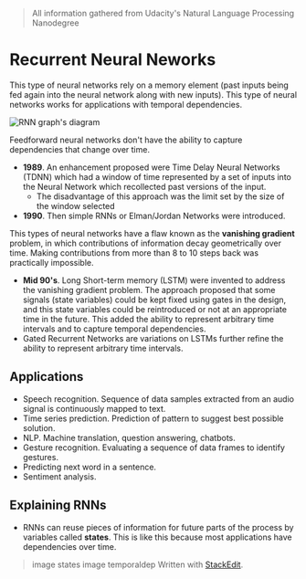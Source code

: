 > All information gathered from Udacity's Natural Language Processing Nanodegree

# Recurrent Neural Neworks

This type of neural networks rely on a memory element (past inputs being fed again into the neural network along with new inputs). This type of neural networks works for applications with temporal dependencies. 

![RNN graph's diagram](https://raw.githubusercontent.com/euphonie/study-notes/master/Computer%20Science/Theory/Natural%20Language%20Processing/rnn.png)

Feedforward neural networks don't have the ability to capture dependencies that change over time.

- **1989**. An enhancement proposed were Time Delay Neural Networks (TDNN) which had a window of time represented by a set of inputs into the Neural Network which recollected past versions of the input. 
	- The disadvantage of this approach was the limit set by the size of the window selected
- **1990**. Then simple RNNs or Elman/Jordan Networks were introduced.

This types of neural networks have a flaw known as the **vanishing gradient** problem, in which contributions of information decay geometrically over time. Making contributions from more than  8 to 10 steps back was practically impossible.

- **Mid 90's**. Long Short-term memory (LSTM) were invented to address the vanishing gradient problem. The approach proposed that some signals (state variables) could be kept fixed using gates in the design, and this state variables could be reintroduced or not at an appropriate time in the future. This added the ability to represent arbitrary time intervals and to capture temporal dependencies.
- Gated Recurrent Networks are variations on LSTMs further refine the ability to represent arbitrary time intervals.

## Applications

- Speech recognition. Sequence of data samples extracted from an audio signal is continuously mapped to text. 
- Time series prediction. Prediction of pattern to suggest best possible solution.
- NLP. Machine translation, question answering, chatbots.
- Gesture recognition. Evaluating a sequence of data frames to identify gestures.
- Predicting next word in a sentence.
- Sentiment analysis.

## Explaining RNNs

- RNNs can reuse pieces of information for future parts of the process by variables called **states**. This is like this because most applications have dependencies over time.

> image states
>image temporaldep
> Written with [StackEdit](https://stackedit.io/).
<!--stackedit_data:
eyJoaXN0b3J5IjpbMTUxMjY2MjAxOCwyMzgzODYwMSwtNDA0ND
E4NDQsLTQ5MTkzODc0NiwtMTEwMTQ1MDkwOCw0NTg5MjA0MTMs
MTA4NTAwODc2OCwxNDAyNzUyMDU3LDE5ODY2Nzc2NDIsMTAwMz
A2MTc5MywtMTA1MjM5NTU2MywtNTkzMzE4NTE1LDQ2NzEyMDEz
NywxMDkxNjI2ODc5LC0zMzkzNTI4MjYsLTEyMTI4NzMwNDYsMT
MzNTk2NDg0MSw0MDIwMDk1MzEsLTc0NzkyNzA3LDIwODg3ODcx
ODFdfQ==
-->